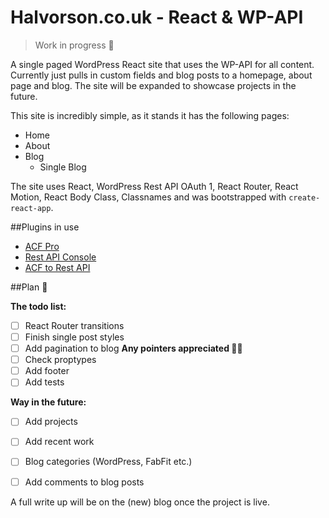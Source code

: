 # Halvorson.co.uk - React & WP-API

> Work in progress 💩

A single paged WordPress React site that uses the WP-API for all content. Currently just pulls in custom fields and blog posts to a homepage, about page and blog. The site will be expanded to showcase projects in the future.

This site is incredibly simple, as it stands it has the following pages:

- Home
- About
- Blog
	- Single Blog

The site uses React, WordPress Rest API OAuth 1, React Router, React Motion, React Body Class, Classnames and was bootstrapped with `create-react-app`.

##Plugins in use

- [ACF Pro](https://www.advancedcustomfields.com/)
- [Rest API Console](https://wordpress.org/plugins/rest-api-console/)
- [ACF to Rest API](https://github.com/airesvsg/acf-to-rest-api)

##Plan 🚀

**The todo list:**

- [ ] React Router transitions
- [ ] Finish single post styles
- [ ] Add pagination to blog **Any pointers appreciated 👍🏻**
- [ ] Check proptypes
- [ ] Add footer
- [ ] Add tests

**Way in the future:**

- [ ] Add projects
- [ ] Add recent work
- [ ] Blog categories (WordPress, FabFit etc.)
- [ ] Add comments to blog posts



A full write up will be on the (new) blog once the project is live.


